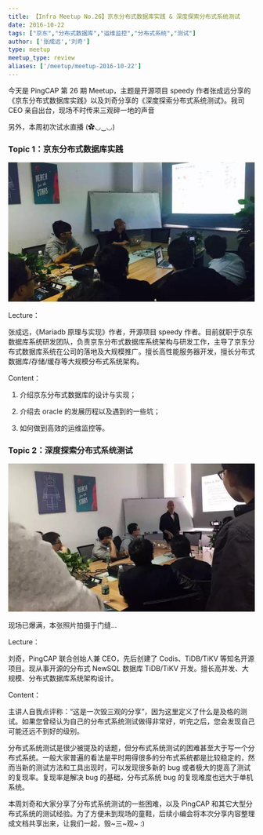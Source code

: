 ```yaml
---
title: 【Infra Meetup No.26】京东分布式数据库实践 & 深度探索分布式系统测试
date: 2016-10-22
tags: ["京东","分布式数据库","运维监控","分布式系统","测试"]
author: ['张成远','刘奇']
type: meetup
meetup_type: review
aliases: ['/meetup/meetup-2016-10-22']
---
```



今天是 PingCAP 第 26 期 Meetup，主题是开源项目 speedy 作者张成远分享的《京东分布式数据库实践》以及刘奇分享的《深度探索分布式系统测试》。我司 CEO 亲自出台，现场不时传来三观碎一地的声音

另外，本周初次试水直播 (✿◡‿◡)

### Topic 1：京东分布式数据库实践

![](media/meetup-26-20161022/1.jpeg)

Lecture：

张成远，《Mariadb 原理与实现》作者，开源项目 speedy 作者。目前就职于京东数据库系统研发团队，负责京东分布式数据库系统架构与研发工作，主导了京东分布式数据库系统在公司的落地及大规模推广。擅长高性能服务器开发，擅长分布式数据库/存储/缓存等大规模分布式系统架构。

Content： 

1. 介绍京东分布式数据库的设计与实现；

2. 介绍去 oracle 的发展历程以及遇到的一些坑；

3. 如何做到高效的运维监控等。

### Topic 2：深度探索分布式系统测试

![](media/meetup-26-20161022/2.jpeg)

现场已爆满，本张照片拍摄于门缝...

Lecture： 

刘奇，PingCAP 联合创始人兼 CEO，先后创建了 Codis、TiDB/TiKV 等知名开源项目。现从事开源的分布式 NewSQL 数据库 TiDB/TiKV 开发。擅长高并发、大规模、分布式数据库系统架构设计。

Content：

主讲人自我点评称：“这是一次毁三观的分享”，因为这里定义了什么是及格的测试。如果您曾经认为自己的分布式系统测试做得非常好，听完之后，您会发现自己可能还远不到好的级别。

分布式系统测试是很少被提及的话题，但分布式系统测试的困难甚至大于写一个分布式系统。一般大家普遍的看法是平时用得很多的分布式系统都是比较稳定的，然而当新的测试方法和工具出现时，可以发现很多新的 bug 或者极大的提高了测试的复现率。复现率是解决 bug 的基础，分布式系统 bug 的复现难度也远大于单机系统。

本周刘奇和大家分享了分布式系统测试的一些困难，以及 PingCAP 和其它大型分布式系统的测试经验。为了方便未到现场的童鞋，后续小编会将本次分享内容整理成文档共享出来，让我们一起，毁~三~观~ :)

